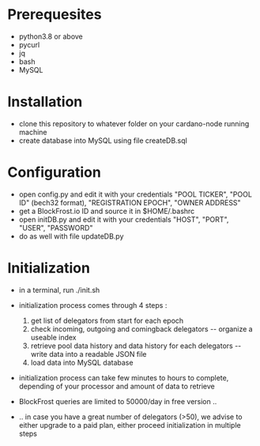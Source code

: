 # Prerequesites
+ python3.8 or above
+ pycurl
+ jq
+ bash
+ MySQL

# Installation
+ clone this repository to whatever folder on your cardano-node running machine
+ create database into MySQL using file createDB.sql

# Configuration
+ open config.py and edit it with your credentials "POOL TICKER", "POOL ID" (bech32 format), "REGISTRATION EPOCH", "OWNER ADDRESS"
+ get a BlockFrost.io ID and source it in $HOME/.bashrc
+ open initDB.py and edit it with your credentials "HOST", "PORT", "USER", "PASSWORD"
+ do as well with file updateDB.py

# Initialization
+ in a terminal, run ./init.sh
+ initialization process comes through 4 steps :
  1. get list of delegators from start for each epoch
  2. check incoming, outgoing and comingback delegators -- organize a useable index
  3. retrieve pool data history and data history for each delegators -- write data into a readable JSON file
  4. load data into MySQL database
 
+ initialization process can take few minutes to hours to complete, depending of your processor and amount of data to retrieve
+ BlockFrost queries are limited to 50000/day in free version ..
+ .. in case you have a great number of delegators (>50), we advise to either upgrade to a paid plan, either proceed initialization in multiple steps
